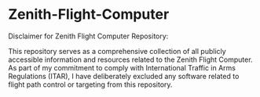# Zenith-Flight-Computer

Disclaimer for Zenith Flight Computer Repository:

This repository serves as a comprehensive collection of all publicly accessible information and resources related to the Zenith Flight Computer. As part of my commitment to comply with International Traffic in Arms Regulations (ITAR), I have deliberately excluded any software related to flight path control or targeting from this repository.
